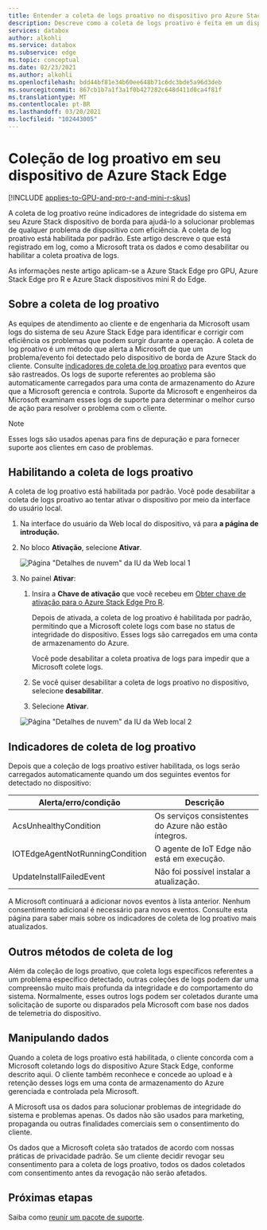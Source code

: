 ```yaml
---
title: Entender a coleta de logs proativo no dispositivo pro Azure Stack Edge
description: Descreve como a coleta de logs proativo é feita em um dispositivo Azure Stack Edge pro e como desabilitá-la.
services: databox
author: alkohli
ms.service: databox
ms.subservice: edge
ms.topic: conceptual
ms.date: 02/23/2021
ms.author: alkohli
ms.openlocfilehash: bdd44bf81e34b60ee648b71c6dc3bde5a96d3deb
ms.sourcegitcommit: 867cb1b7a1f3a1f0b427282c648d411d0ca4f81f
ms.translationtype: MT
ms.contentlocale: pt-BR
ms.lasthandoff: 03/20/2021
ms.locfileid: "102443005"
---
```

# <a name="proactive-log-collection-on-your-azure-stack-edge-device"></a>Coleção de log proativo em seu dispositivo de Azure Stack Edge

[!INCLUDE [applies-to-GPU-and-pro-r-and-mini-r-skus](../../includes/azure-stack-edge-applies-to-gpu-pro-r-mini-r-sku.md)]

A coleta de log proativo reúne indicadores de integridade do sistema em seu Azure Stack dispositivo de borda para ajudá-lo a solucionar problemas de qualquer problema de dispositivo com eficiência. A coleta de log proativo está habilitada por padrão. Este artigo descreve o que está registrado em log, como a Microsoft trata os dados e como desabilitar ou habilitar a coleta proativa de logs. 

As informações neste artigo aplicam-se a Azure Stack Edge pro GPU, Azure Stack Edge pro R e Azure Stack dispositivos mini R do Edge.

## <a name="about-proactive-log-collection"></a>Sobre a coleta de log proativo

As equipes de atendimento ao cliente e de engenharia da Microsoft usam logs do sistema de seu Azure Stack Edge para identificar e corrigir com eficiência os problemas que podem surgir durante a operação. A coleta de log proativo é um método que alerta a Microsoft de que um problema/evento foi detectado pelo dispositivo de borda de Azure Stack do cliente. Consulte [indicadores de coleta de log proativo](#proactive-log-collection-indicators) para eventos que são rastreados. Os logs de suporte referentes ao problema são automaticamente carregados para uma conta de armazenamento do Azure que a Microsoft gerencia e controla. Suporte da Microsoft e engenheiros da Microsoft examinam esses logs de suporte para determinar o melhor curso de ação para resolver o problema com o cliente.

> [!NOTE]
> Esses logs são usados apenas para fins de depuração e para fornecer suporte aos clientes em caso de problemas.


## <a name="enabling-proactive-log-collection"></a>Habilitando a coleta de logs proativo

A coleta de log proativo está habilitada por padrão. Você pode desabilitar a coleta de logs proativo ao tentar ativar o dispositivo por meio da interface do usuário local. 

1. Na interface do usuário da Web local do dispositivo, vá para **a página de introdução.**

2. No bloco **Ativação**, selecione **Ativar**. 

    ![Página "Detalhes de nuvem" da IU da Web local 1](./media/azure-stack-edge-pro-r-deploy-activate/activate-1.png)

3. No painel **Ativar**:

   1. Insira a **Chave de ativação** que você recebeu em [Obter chave de ativação para o Azure Stack Edge Pro R](azure-stack-edge-pro-r-deploy-prep.md#get-the-activation-key).

      Depois de ativada, a coleta de log proativo é habilitada por padrão, permitindo que a Microsoft colete logs com base no status de integridade do dispositivo. Esses logs são carregados em uma conta de armazenamento do Azure. 

      Você pode desabilitar a coleta proativa de logs para impedir que a Microsoft colete logs.

   1. Se você quiser desabilitar a coleta de logs proativo no dispositivo, selecione **desabilitar**.

   1. Selecione **Ativar**.

   ![Página "Detalhes de nuvem" da IU da Web local 2](./media/azure-stack-edge-pro-r-deploy-activate/activate-2.png)

## <a name="proactive-log-collection-indicators"></a>Indicadores de coleta de log proativo

Depois que a coleção de logs proativo estiver habilitada, os logs serão carregados automaticamente quando um dos seguintes eventos for detectado no dispositivo:  


|Alerta/erro/condição  |Descrição  |
|---------|---------|
|AcsUnhealthyCondition     |Os serviços consistentes do Azure não estão íntegros.         |
|IOTEdgeAgentNotRunningCondition      |O agente de IoT Edge não está em execução.         |
|UpdateInstallFailedEvent | Não foi possível instalar a atualização.        |

 
A Microsoft continuará a adicionar novos eventos à lista anterior. Nenhum consentimento adicional é necessário para novos eventos. Consulte esta página para saber mais sobre os indicadores de coleta de log proativo mais atualizados.    
 

## <a name="other-log-collection-methods"></a>Outros métodos de coleta de log

Além da coleção de logs proativo, que coleta logs específicos referentes a um problema específico detectado, outras coleções de logs podem dar uma compreensão muito mais profunda da integridade e do comportamento do sistema. Normalmente, esses outros logs podem ser coletados durante uma solicitação de suporte ou disparados pela Microsoft com base nos dados de telemetria do dispositivo.

## <a name="handling-data"></a>Manipulando dados

Quando a coleta de logs proativo está habilitada, o cliente concorda com a Microsoft coletando logs do dispositivo Azure Stack Edge, conforme descrito aqui. O cliente também reconhece e concede ao upload e à retenção desses logs em uma conta de armazenamento do Azure gerenciada e controlada pela Microsoft.

A Microsoft usa os dados para solucionar problemas de integridade do sistema e problemas apenas. Os dados não são usados para marketing, propaganda ou outras finalidades comerciais sem o consentimento do cliente. 

Os dados que a Microsoft coleta são tratados de acordo com nossas práticas de privacidade padrão. Se um cliente decidir revogar seu consentimento para a coleta de logs proativo, todos os dados coletados com consentimento antes da revogação não serão afetados.

## <a name="next-steps"></a>Próximas etapas

Saiba como [reunir um pacote de suporte](azure-stack-edge-gpu-troubleshoot.md#collect-support-package).